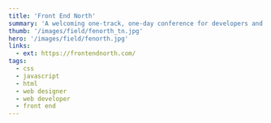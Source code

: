 ```yaml
---
title: 'Front End North'
summary: 'A welcoming one-track, one-day conference for developers and designers who work on the web.' 
thumb: '/images/field/fenorth_tn.jpg'
hero: '/images/field/fenorth.jpg'
links:
  - ext: https://frontendnorth.com/
tags:
  - css
  - javascript
  - html
  - web designer
  - web developer
  - front end
---
```

